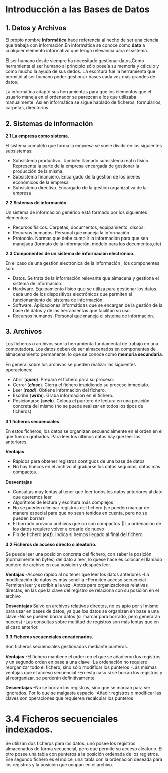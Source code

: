 # Introducción a las Bases de Datos
## 1. Datos y Archivos

El propio nombre **Informática** hace referencia al hecho de ser una ciencia que trabaja con información.En informática se conoce como **dato** a cualquier elemento informativo que tenga relevancia para el
sistema.

El ser humano desde siempre ha necesitado gestionar datos,Como herramienta el ser humano al principio sólo poseía su memoria y cálculo y como mucho la ayuda de sus dedos.
La escritura fue la herramienta que permitió al ser humano poder gestionar bases cada vez más grandes de datos.

La informática adaptó sus herramientas para que los elementos que el usuario maneja en el ordenador se parezcan a los que utilizaba manualmente. Así en informática se sigue hablado de ficheros,
formularios, carpetas, directorios.

## 2. Sistemas de información
**2.1 La empresa como sistema.**

El sistema completo que forma la empresa se suele dividir en los siguientes subsistemas:
- Subsistema productivo. También llamado subsistema real o físico. Representa la parte de la
empresa encargada de gestionar la producción de la misma.
- Subsistema financiero. Encargado de la gestión de los bienes económicos de la empresa
- Subsistema directivo. Encargado de la gestión organizativa de la empresa

**2.2 Sistemas de información.**

Un sistema de información genérico está formado por los siguientes elementos:
- Recursos físicos. Carpetas, documentos, equipamiento, discos.
- Recursos humanos. Personal que maneja la información.
- Protocolo. Normas que debe cumplir la información para que sea manejada (formato de la
información, modelo para los documentos,etc)

**2.3 Componentes de un sistema de información electrónico.**

En el caso de una gestión electrónica de la información , los componentes son:

- Datos. Se trata de la información relevante que almacena y gestiona el sistema de información.
- Hardware. Equipamiento físico que se utiliza para gestionar los datos. cada uno de los
dispositivos electrónicos que permiten el funcionamiento del sistema de información.
- Software. Aplicaciones informáticas que se encargan de la gestión de la base de datos y de las
herramientas que facilitan su uso.
- Recursos humanos. Personal que maneja el sistema de información.

## 3. Archivos

Los ficheros o archivos son la herramienta fundamental de trabajo en una computadora.
Los datos deben de ser almacenados en componentes de almacenamiento permanente, lo que se
conoce como **memoria secundaria**.

En general sobre los archivos se pueden realizar las siguientes operaciones:
- Abrir (***open***). Prepara el fichero para su proceso.
- Cerrar (***close***). Cierra el fichero impidiendo su proceso inmediato.
- Leer (***read***). Obtiene información del fichero.
- Escribir (***write***). Graba información en el fichero.
- Posicionarse (***seek***). Coloca el puntero de lectura en una posición
concreta del mismo (no se puede realizar en todos los tipos de ficheros).

**3.1 ficheros secuenciales.**

En estos ficheros, los datos se organizan secuencialmente en el orden en el que fueron grabados. Para
leer los últimos datos hay que leer los anteriores.

**Ventajas**
- Rápidos para obtener registros contiguos de una base de datos
- No hay huecos en el archivo al grabarse los datos seguidos, datos más compactos.

**Desventajas**
- Consultas muy lentas al tener que leer todos los datos anteriores al dato que queremos leer
- Algoritmos de lectura y escritura más complejos
- No se pueden eliminar registros del fichero (se pueden marcar de manera especial para que no
sean tenidos en cuenta, pero no se pueden borrar)
- El borrado provoca archivos que no son compactos
 La ordenación de los datos requiere volver a crearle de nuevo
- Fin de fichero (***eof***). Indica si hemos llegado al final del fichero.

**3.2 Ficheros de acceso directo o aleatorio.**

Se puede leer una posición concreta del fichero, con saber la posición (normalmente en bytes) del dato a leer, lo quese hace es colocar el llamado puntero de archivo en esa posición y después leer.

**Ventajas**
-Acceso rápido al no tener que leer los datos anteriores
-La modificación de datos es más sencilla
-Permiten acceso secuencial
-Permiten leer y escribir a la vez
-Aptos para organizaciones relativas directas, en las que la clave del registro se relaciona con
su posición en el archivo

**Desventajas**
Salvo en archivos relativos directos, no es apto por sí mismo para usar en bases de datos, ya que
los datos se organizan en base a una clave
-No se pueden borrar datos (sí marcar para borrado, pero generarán huecos)
-Las consultas sobre multitud de registros son más lentas que en el caso anterior.

**3.3 Ficheros secuenciales encadenados.**

Son ficheros secuenciales gestionados mediante punteros.

**Ventajas**
-El fichero mantiene el orden en el que se añadieron los registros y un segundo orden en base a
una clave
-La ordenación no requiere reorganizar todo el fichero, sino sólo modificar los punteros
-Las mismas ventajas que el acceso secuencial
-En esta caso sí se borran los registros y al reorganizar, se perderán definitivamente

**Desventajas**
-No se borran los registros, sino que se marcan para ser ignorados. Por lo que se malgasta
espacio
-Añadir registros o modificar las claves son operaciones que requieren recalcular los punteros

# **3.4 Ficheros secuenciales indexados.**

Se utilizan dos ficheros para los datos, uno posee los registros almacenados de forma secuencial, pero
que permite su acceso aleatorio. El otro posee una tabla con punteros a la posición ordenada de los
registros. Ese segundo fichero es el índice, una tabla con la ordenación deseada para los registros y la
posición que ocupan en el archivo. 


